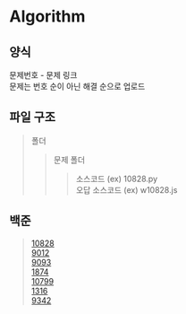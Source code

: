 # Algorithm
## 양식
문제번호 - 문제 링크  
문제는 번호 순이 아닌 해결 순으로 업로드
## 파일 구조
>폴더
>   >문제 폴더
>   >   >소스코드 (ex) 10828.py  
>   >   >오답 소스코드 (ex) w10828.js  
>
## 백준
> [10828](https://www.acmicpc.net/problem/10828)   
> [9012](https://www.acmicpc.net/problem/9012)  
> [9093](https://www.acmicpc.net/problem/9093)   
> [1874](https://www.acmicpc.net/problem/1874)   
> [10799](https://www.acmicpc.net/problem/10799)   
> [1316](https://www.acmicpc.net/problem/1316)  
> [9342](https://www.acmicpc.net/problem/9342)  
